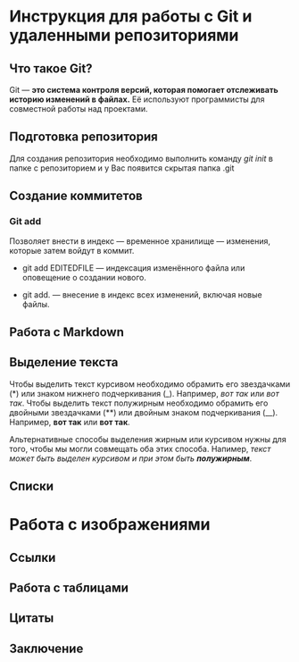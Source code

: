 # Инструкция для работы с Git и удаленными репозиториями

## Что такое Git?
Git — 
**это система контроля версий, которая помогает отслеживать историю изменений в файлах.** 
Её используют программисты для совместной работы над проектами.
## Подготовка репозитория
Для создания репозитория необходимо выполнить команду *git init* в папке с репозиторием и у Вас появится скрытая папка .git

## Создание коммитетов

### Git add
Позволяет внести в индекс — временное хранилище — изменения, которые затем войдут в коммит.
* git add EDITEDFILE — индексация изменённого файла или оповещение о создании нового.

* git add. — внесение в индекс всех изменений, включая новые файлы.

## Работа с Markdown

## Выделение текста

Чтобы выделить текст курсивом необходимо обрамить его звездачками (*) или знаком нижнего подчеркивания (_). Например, *вот так* или _вот так_.
Чтобы выделить текст полужирным необходимо обрамить его двойными звездачками (**) или двойным знаком подчеркивания (__). Например, **вот так** или __вот так__.

Альтернативные способы выделения жирным или курсивом нужны для того, чтобы мы могли совмещать оба этих способа. Напимер, _текст может быть выделен курсивом и при этом быть **полужирным**_.

## Списки

# Работа с изображениями

## Ссылки

## Работа с таблицами

## Цитаты

## Заключение
